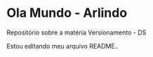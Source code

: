# Ola Mundo - Arlindo
 Repositório sobre a matéria Versionamento - DS

 Estou editando meu arquivo README..
